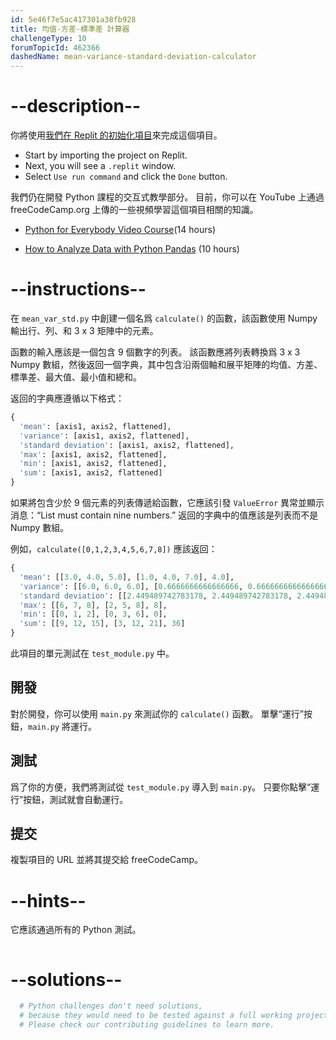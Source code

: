 ```yaml
---
id: 5e46f7e5ac417301a38fb928
title: 均值-方差-標準差 計算器
challengeType: 10
forumTopicId: 462366
dashedName: mean-variance-standard-deviation-calculator
---
```


# --description--

你將使用<a href="https://replit.com/github/topcoder-platform/boilerplate-mean-variance-standard-deviation-calculator" target="_blank" rel="noopener noreferrer nofollow">我們在 Replit 的初始化項目</a>來完成這個項目。

-   Start by importing the project on Replit.
-   Next, you will see a `.replit` window.
-   Select `Use run command` and click the `Done` button.


我們仍在開發 Python 課程的交互式教學部分。 目前，你可以在 YouTube 上通過 freeCodeCamp.org 上傳的一些視頻學習這個項目相關的知識。

- <a href="https://www.freecodecamp.org/news/python-for-everybody/" target="_blank" rel="noopener noreferrer nofollow">Python for Everybody Video Course</a>(14 hours)

- <a href="https://www.freecodecamp.org/news/how-to-analyze-data-with-python-pandas/" target="_blank" rel="noopener noreferrer nofollow">How to Analyze Data with Python Pandas</a> (10 hours)

# --instructions--

在 `mean_var_std.py` 中創建一個名爲 `calculate()` 的函數，該函數使用 Numpy 輸出行、列、和 3 x 3 矩陣中的元素。

函數的輸入應該是一個包含 9 個數字的列表。 該函數應將列表轉換爲 3 x 3 Numpy 數組，然後返回一個字典，其中包含沿兩個軸和展平矩陣的均值、方差、標準差、最大值、最小值和總和。

返回的字典應遵循以下格式：

```py
{
  'mean': [axis1, axis2, flattened],
  'variance': [axis1, axis2, flattened],
  'standard deviation': [axis1, axis2, flattened],
  'max': [axis1, axis2, flattened],
  'min': [axis1, axis2, flattened],
  'sum': [axis1, axis2, flattened]
}
```

如果將包含少於 9 個元素的列表傳遞給函數，它應該引發 `ValueError` 異常並顯示消息：“List must contain nine numbers.” 返回的字典中的值應該是列表而不是 Numpy 數組。

例如，`calculate([0,1,2,3,4,5,6,7,8])` 應該返回：

```py
{
  'mean': [[3.0, 4.0, 5.0], [1.0, 4.0, 7.0], 4.0],
  'variance': [[6.0, 6.0, 6.0], [0.6666666666666666, 0.6666666666666666, 0.6666666666666666], 6.666666666666667],
  'standard deviation': [[2.449489742783178, 2.449489742783178, 2.449489742783178], [0.816496580927726, 0.816496580927726, 0.816496580927726], 2.581988897471611],
  'max': [[6, 7, 8], [2, 5, 8], 8],
  'min': [[0, 1, 2], [0, 3, 6], 0],
  'sum': [[9, 12, 15], [3, 12, 21], 36]
}
```

此項目的單元測試在 `test_module.py` 中。

## 開發

對於開發，你可以使用 `main.py` 來測試你的 `calculate()` 函數。 單擊“運行”按鈕，`main.py` 將運行。

## 測試

爲了你的方便，我們將測試從 `test_module.py` 導入到 `main.py`。 只要你點擊“運行”按鈕，測試就會自動運行。

## 提交

複製項目的 URL 並將其提交給 freeCodeCamp。

# --hints--

它應該通過所有的 Python 測試。

```js

```

# --solutions--

```py
  # Python challenges don't need solutions,
  # because they would need to be tested against a full working project.
  # Please check our contributing guidelines to learn more.
```
